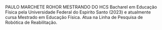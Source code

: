 PAULO MARCHETE ROHOR 
MESTRANDO DO HCS
Bacharel em Educação Física pela Universidade Federal do Espirito Santo (2023) e atualmente cursa Mestrado em Educação Física.
Atua na Linha de Pesquisa de Robótica de Reabilitação.